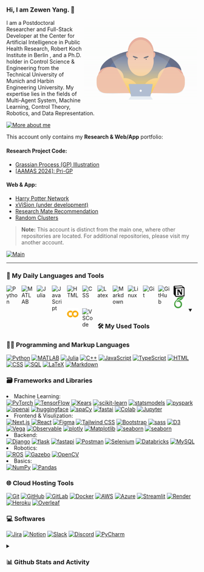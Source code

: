 ### Hi, I am Zewen Yang. 👋

<img align="right" alt="GIF" src="./images/debug.gif" width="300" />
<p>
I am a Postdoctoral Researcher and Full-Stack Developer at the Center for Artificial Intelligence in Public Health Research, Robert Koch Institute in Berlin 
, and a Ph.D. holder in Control Science & Engineering from the Technical University of Munich and Harbin Engineering University.
My expertise lies in the fields of Multi-Agent System, Machine Learning, Control Theory, Robotics, and Data Representation.
</p>

<a href="https://zewen-yang.github.io/"><img alt="More about me" title="Sponsorship Tiers" src="https://custom-icon-badges.demolab.com/badge/-Personal%20Homepage%20&raquo&raquo&raquo -1F222E?style=for-the-badge&logoColor=white&logo=link-external"/></a>

This account only contains my **Research & Web/App** portfolio:

#### Research Project Code:
- [Grassian Process (GP) Illustration](https://github.com/alwinyang91/GPR-illustration)
- [[AAMAS 2024]: Pri-GP](https://github.com/Zewen-Yang/Pri-GP)


#### Web & App:
- [Harry Potter Network](https://zewen-yang.github.io/Harry-Potter-Network/)
- [xViSion (under development)](https://xvision-orcin.vercel.app/)
- [Research Mate Recommendation](https://research-mate.onrender.com/)
- [Random Clusters](https://zewen-yang.github.io/Random-Clusters/)
<!-- - [Interative Dashboard](https://zewen-yang.github.io/Vis-PANDEMICS-Dashboard/)
- [Telco Churn Prediction](https://zewen-yang-churn-prediction-streamlit-streamlit-app-full-g5x4nu.streamlit.app) -->
> 
> **Note:** This account is distinct from the main one, where other repositories are located. For additional repositories, please visit my another account.


<a href="https://github.com/alwinyang91"><img alt="Main" src="https://custom-icon-badges.demolab.com/badge/-Visit My Main%20Account &raquo&raquo&raquo -1F222E?style=for-the-badge&logoColor=white&logo=link-external"/></a>

---
### 🧰 My Daily Languages and Tools
<p>
<img align="left" alt="Python" width="30px" style="padding-right:10px;" src="https://cdn.jsdelivr.net/gh/devicons/devicon/icons/python/python-original.svg" />      
<img align="left" alt="MATLAB" width="30px" style="padding-right:10px;" src="https://cdn.jsdelivr.net/gh/devicons/devicon/icons/matlab/matlab-original.svg" />
<img align="left" alt="Julia" width="30px" style="padding-right:10px;" src="https://cdn.jsdelivr.net/gh/devicons/devicon/icons/julia/julia-original-wordmark.svg" />
<img align="left" alt="JavaScript" width="30px" style="padding-right:10px;" src="https://cdn.jsdelivr.net/gh/devicons/devicon/icons/javascript/javascript-plain.svg" />
<img align="left" alt="HTML" width="30px" style="padding-right:10px;" src="https://cdn.jsdelivr.net/gh/devicons/devicon/icons/html5/html5-original-wordmark.svg" />
<img align="left" alt="CSS" width="30px" style="padding-right:10px;" src="https://cdn.jsdelivr.net/gh/devicons/devicon/icons/css3/css3-original-wordmark.svg" />
<img align="left" alt="Latex" width="30px" style="padding-right:10px;" src="https://cdn.jsdelivr.net/gh/devicons/devicon/icons/latex/latex-original.svg" />
<img align="left" alt="Markdown" width="30px" style="padding-right:10px;" src="https://cdn.jsdelivr.net/gh/devicons/devicon/icons/markdown/markdown-original.svg" />    
<img align="left" alt="Linux" width="30px" style="padding-right:10px;" src="https://cdn.jsdelivr.net/gh/devicons/devicon/icons/linux/linux-original.svg" />
<img align="left" alt="Git" width="30px" style="padding-right:10px;" src="https://cdn.jsdelivr.net/gh/devicons/devicon/icons/git/git-original.svg" />
<img align="left" alt="GitHub" width="30px" style="padding-right:10px;" src="https://cdn.jsdelivr.net/gh/devicons/devicon/icons/github/github-original.svg" />
<img align="left" alt="Notion" width="30px" style="padding-right:10px;" src="./images/notion_logo.svg" />
<img align="left" alt="Overleaf" width="30px" style="padding-right:10px;" src="./images/overleaf_logo.svg" />
<img align="left" alt="Colab" width="30px" style="padding-right:10px;" src="./images/colab_logo.svg" />
<img align="left" alt="VSCode" width="30px" style="padding-right:10px;" src="https://cdn.jsdelivr.net/gh/devicons/devicon/icons/vscode/vscode-original.svg" />
</p>

<br />

#

<details open> 
  <summary><h3>🛠️ My Used Tools</h3></summary>
  <h3>👨‍💻 Programming and Markup Languages</h3>
  <p>
    <a href="#"><img alt="Python" src="https://img.shields.io/badge/Python-14354C.svg?logo=python&logoColor=white"></a>
    <a href="#"><img alt="MATLAB" src="https://custom-icon-badges.demolab.com/badge/MATLAB/Simulink-blue.svg?logo=box&logoSource=feather"></a>
    <a href="#"><img alt="Julia" src="https://custom-icon-badges.demolab.com/badge/julia-9558B2.svg?logo=julia&logoColor=white"></a>
    <!-- <a href="#"><img alt="C" src="https://custom-icon-badges.demolab.com/badge/C-03599C.svg?logo=c-in-hexagon&logoColor=white"></a> -->
    <a href="#"><img alt="C++" src="https://custom-icon-badges.demolab.com/badge/C++-9C033A.svg?logo=cpp2&logoColor=white"></a>
    <a href="#"><img alt="JavaScript" src="https://img.shields.io/badge/JavaScript-F7DF1E.svg?logo=javascript&logoColor=black"></a>
    <a href="#"><img alt="TypeScript" src="https://img.shields.io/badge/TypeScript-3178C6.svg?logo=typescript&logoColor=white"></a>
    <a href="#"><img alt="HTML" src="https://img.shields.io/badge/HTML-E34F26.svg?logo=html5&logoColor=white"></a>
    <a href="#"><img alt="CSS" src="https://img.shields.io/badge/CSS-1572B6.svg?logo=css3&logoColor=white"></a>
    <a href="#"><img alt="SQL" src="https://custom-icon-badges.demolab.com/badge/SQL-025E8C.svg?logo=database&logoColor=white"></a>
    <a href="#"><img alt="LaTeX" src="https://img.shields.io/badge/LaTeX-008080.svg?logo=LaTeX&logoColor=white"></a>
    <a href="#"><img alt="Markdown" src="https://img.shields.io/badge/Markdown-000000.svg?logo=markdown&logoColor=white"></a>
    <!-- <a href="https://github.com/search?q=user%3ADenverCoder1+language%3Ar"><img alt="R" src="https://img.shields.io/badge/R-276DC3.svg?logo=r&logoColor=white"></a> -->
  </p>

  <h3>🗃️ Frameworks and Libraries</h3>

  <p>
    <li>Machine Learning: 
     </br>
     <a href="#"><img alt="PyTorch" src="https://img.shields.io/badge/PyTorch-EE4C2c.svg?logo=PyTorch&logoColor=white"></a>
    <a href="#"><img alt="TensorFlow" src="https://img.shields.io/badge/TensorFlow-FF6F00.svg?logo=TensorFlow&logoColor=white"></a>
    <a href="#"><img alt="Kears" src="https://img.shields.io/badge/Keras-D00000.svg?logo=keras&logoColor=white"></a>
    <a href="#"><img alt="scikit-learn" src="https://img.shields.io/badge/scikit%20learn-8CAAE6.svg?logo=scikit-learn&logoColor=white"></a>
    <a href="#"><img alt="statsmodels" src="https://custom-icon-badges.demolab.com/badge/statsmodels-4934BF.svg?logo=statsmodels-logo&logoColor=white"></a>
    <a href="#"><img alt="pyspark" src="https://img.shields.io/badge/Apache%20Spark-E25A1C.svg?logo=apachespark&logoColor=white"></a>
    <a href="#"><img alt="openai" src="https://img.shields.io/badge/openai-412991.svg?logo=openai&logoColor=white"></a>
    <a href="#"><img alt="huggingface" src="https://img.shields.io/badge/Transformers/Tokenizers-FFD21E.svg?logo=huggingface&logoColor=black"></a>
    <a href="#"><img alt="spaCy" src="https://img.shields.io/badge/spaCy-09A3D5.svg?logo=spacy&logoColor=white"></a>
    <a href="#"><img alt="fastai" src="https://custom-icon-badges.demolab.com/badge/fastai-00A98F.svg?logo=logo_square&logoColor=white"></a>
    <a href="#"><img alt="Colab" src="https://img.shields.io/badge/Colab-F9AB00.svg?logo=googlecolab&logoColor=white"></a>
    <a href="#"><img alt="Jupyter" src="https://img.shields.io/badge/Jupyter-F37626.svg?logo=Jupyter&logoColor=white"></a>
    </li>
    <li>Frontend & Visulization:
    </br>
    <a href="#"><img alt="Next.js" src="https://img.shields.io/badge/Next.js-000000.svg?logo=nextdotjs&logoColor=white"></a>
    <a href="#"><img alt="React" src="https://img.shields.io/badge/React-61DAFB.svg?logo=React&logoColor=black"></a>
    <a href="#"><img alt="Figma" src="https://img.shields.io/badge/Figma-F24E1E.svg?logo=figma&logoColor=white"></a>
    <a href="#"><img alt="Tailwind CSS" src="https://img.shields.io/badge/Tailwind%20CSS-06B6D4.svg?logo=tailwindcss&logoColor=white"></a>
    <a href="#"><img alt="Bootstrap" src="https://img.shields.io/badge/Bootstrap-7952B3.svg?logo=bootstrap&logoColor=white"></a>
    <a href="#"><img alt="sass" src="https://custom-icon-badges.demolab.com/badge/Sass-CC6699.svg?logo=sass&logoColor=white"></a>
    <a href="#"><img alt="D3" src="https://img.shields.io/badge/D3.js-F9A03C.svg?logo=d3.js&logoColor=white"></a>
    <a href="#"><img alt="Vega" src="https://img.shields.io/badge/Vega--Lite/--Altair-2450B2.svg?logo=Vega&logoColor=white"></a>
    <a href="#"><img alt="Observable" src="https://img.shields.io/badge/Observable-353E58.svg?logo=observable&logoColor=white"></a>
    <a href="#"><img alt="plotly" src="https://img.shields.io/badge/Plotly-3F4F75.svg?logo=plotly&logoColor=white"></a>
    <a href="#"><img alt="Matplotlib" src="https://custom-icon-badges.demolab.com/badge/Matplotlib-334455.svg?logo=matplotlib-logo&logoColor=white"></a>
    <a href="#"><img alt="seaborn" src="https://custom-icon-badges.demolab.com/badge/seaborn-2D50A5.svg?logo=seaborn&logoColor=white"></a>
    <a href="#"><img alt="seaborn" src="https://img.shields.io/badge/GeoPandas-139C5A.svg?logo=geopandas&logoColor=white"></a>
    </li>
    <li>Backend:
    </br>
    <a href="#"><img alt="Django" src="https://img.shields.io/badge/Django-092E20.svg?logo=Django&logoColor=white"></a>
    <a href="#"><img alt="flask" src="https://custom-icon-badges.demolab.com/badge/Flask-000000.svg?logo=flask&logoColor=white"></a>
    <a href="#"><img alt="fastapi" src="https://custom-icon-badges.demolab.com/badge/FastAPI-009688.svg?logo=fastapi&logoColor=white"></a>
    <a href="#"><img alt="Postman" src="https://custom-icon-badges.demolab.com/badge/Postman-FF6C37.svg?logo=postman&logoColor=white"></a>
    <a href="#"><img alt="Selenium" src="https://img.shields.io/badge/Selenium-43B02A.svg?logo=selenium&logoColor=white"></a>
    <a href="#"><img alt="Databricks" src="https://img.shields.io/badge/Databricks-FF3621.svg?logo=databricks&logoColor=white"></a>
    <a href="#"><img alt="MySQL" src="https://img.shields.io/badge/MySQL-00f.svg?logo=mysql&logoColor=white"></a>
    </li>
    <li>Robotics:
    </br>
    <a href="#"><img alt="ROS" src="https://img.shields.io/badge/ROS-22314E.svg?logo=ros&logoColor=white"></a>
    <a href="#"><img alt="Gazebo" src="https://custom-icon-badges.demolab.com/badge/Gazebo-FF7800.svg?logo=gazebo_icon&logoColor=white"></a>
    <a href="#"><img alt="OpenCV" src="https://img.shields.io/badge/OpenCV-5C3EE8.svg?logo=opencv&logoColor=white"></a>
    </li>
    <li>Basics:
    </br>
    <a href="#"><img alt="NumPy" src="https://img.shields.io/badge/Numpy-013243.svg?logo=numpy&logoColor=white"></a>
    <a href="#"><img alt="Pandas" src="https://img.shields.io/badge/Pandas-150458.svg?logo=pandas&logoColor=white"></a>
    </li>
  </p>

  <h3>🌐 Cloud Hosting Tools</h3>
  <p>
    <a href="#"><img alt="Git" src="https://img.shields.io/badge/Git-F05033.svg?logo=git&logoColor=white"></a>
    <a href="#"><img alt="GitHub" src="https://img.shields.io/badge/GitHub-181717.svg?logo=github&logoColor=white"></a>
    <a href="#"><img alt="GitLab" src="https://img.shields.io/badge/GitLab-FC6D26.svg?logo=GitLab&logoColor=white"></a>
    <a href="#"><img alt="Docker" src="https://img.shields.io/badge/Docker-2496ED.svg?logo=docker&logoColor=white"></a>
    <a href="#"><img alt="AWS" src="https://img.shields.io/badge/AWS-232F3E.svg?logo=amazon&logoColor=white"></a>
    <a href="#"><img alt="Azure" src="https://custom-icon-badges.demolab.com/badge/Azure-0078D4.svg?logo=azure&logoColor=white"></a>
    <!-- <a href="#"><img alt="Azure" src="https://img.shields.io/badge/Azure-0078D4.svg?logo=microsoft-azure&logoColor=white"></a> -->
    <a href="#"><img alt="Streamlit" src="https://img.shields.io/badge/Streamlit-FF4B4B.svg?logo=Streamlit&logoColor=white"></a>
    <a href="#"><img alt="Render" src="https://img.shields.io/badge/Render-46E3B7.svg?logo=render&logoColor=white"></a>
    <!-- <a href="#"><img alt="Render" src="https://custom-icon-badges.demolab.com/badge/Render-46E3B7.svg?logo=render&logoColor=white"></a> -->
    <a href="#"><img alt="Heroku" src="https://img.shields.io/badge/Heroku-430098.svg?logo=heroku&logoColor=white"></a>
    <!-- <a href="#"><img alt="Heroku" src="https://custom-icon-badges.demolab.com/badge/Heroku-430098.svg?logo=heroku&logoColor=white"></a> -->
    <a href="#"><img alt="Overleaf" src="https://img.shields.io/badge/Overleaf-47A141.svg?logo=overleaf&logoColor=white"></a>
    
  </p>

  <h3>💻 Softwares</h3>
  <p>
    <a href="#"><img alt="Jira" src="https://img.shields.io/badge/Jira-0052CC.svg?logo=jira&logoColor=white"></a>
    <!-- <a href="#"><img alt="Visual Studio Code" src="https://img.shields.io/badge/VS%20Code-0078d7.svg?logo=visual-studio-code&logoColor=white"></a> -->
    <!-- <a href="#"><img alt="PyCharm" src="https://custom-icon-badges.demolab.com/badge/PyCharm-000000.svg?logo=pycharm&logoColor=white"></a> -->
    <a href="#"><img alt="Notion" src="https://img.shields.io/badge/Notion-010101.svg?logo=notion&logoColor=white"></a>
    <a href="#"><img alt="Slack" src="https://img.shields.io/badge/Slack-4A154B.svg?logo=slack&logoColor=white"></a>
    <a href="#"><img alt="Discord" src="https://img.shields.io/badge/-Discord-5865F2.svg?logo=discord&logoColor=white"></a>
    <a href="#"><img alt="PyCharm" src="https://custom-icon-badges.demolab.com/badge/VS Code-white.svg?logo=vs-code&logoColor=black"></a>
  </p>
</details>

<details> 
  <summary><h3>📊 Github Stats and Activity</h3></summary>

  > <b>Note:</b> The stats and activity of this account are metrics only of my public code and do not reflect my overall experience or skill level.

  <h3>🔥 Streak Stats</h3>

  <!-- GitHub Readme Streak Stats - https://github.com/DenverCoder1/github-readme-streak-stats -->
  <p>
    <a href="https://github.com/DenverCoder1/github-readme-streak-stats">
      <img title="🔥 Get streak stats for your profile at git.io/streak-stats" alt="zewen-yang streak" src="https://streak-stats.demolab.com/?user=zewen-yang&theme=monokai-metallian&hide_border=true"/>
    </a>
  </p>

  <h3>💻 GitHub Profile Stats</h3>

  <!-- https://github.com/anuraghazra/github-readme-stats -->

  <a href="https://github.com/anuraghazra/github-readme-stats"><img alt="zewen-yang's Github Stats" src="https://denvercoder1-github-readme-stats.vercel.app/api/?username=alwinyang91&show_icons=true&include_all_commits=true&count_private=true&theme=react&hide_border=true&bg_color=1F222E&title_color=F85D7F&icon_color=F8D866" height="192px"/></a>
  <a href="https://github.com/anuraghazra/github-readme-stats"><img alt="zewen-yang's Top Languages" src="https://denvercoder1-github-readme-stats.vercel.app/api/top-langs/?username=zewen-yang&langs_count=8&layout=compact&theme=react&hide_border=true&bg_color=1F222E&title_color=F85D7F&icon_color=F8D866&hide=Jupyter%20Notebook,Roff" height="192px"/></a>
  <br/>
  
  <!-- https://github.com/ashutosh00710/github-readme-activity-graph -->


  <a href="https://github.com/ashutosh00710/github-readme-activity-graph"><img alt="ZewenYang's Activity Graph" src="https://github-readme-activity-graph.vercel.app/graph/?username=Zewen-Yang&bg_color=1F222E&color=F8D866&line=F85D7F&point=FFFFFF&hide_border=true" /></a>

  <!-- <h3>⚡ Recent GitHub Activity</h3>

  <!-- https://github.com/jamesgeorge007/github-activity-readme -->
  <!--START_SECTION:activity-->

<!-- 1. 🎉 Merged PR [#69](https://github.com/DenverCoder1/professor-vector-discord-bot/pull/69) in [DenverCoder1/professor-vector-discord-bot](https://github.com/DenverCoder1/professor-vector-discord-bot)
1. 🎉 Merged PR [#11](https://github.com/DenverCoder1/play-lichess/pull/11) in [DenverCoder1/play-lichess](https://github.com/DenverCoder1/play-lichess)
2. 💪 Opened PR [#11](https://github.com/DenverCoder1/play-lichess/pull/11) in [DenverCoder1/play-lichess](https://github.com/DenverCoder1/play-lichess)
3. 💪 Opened PR [#9832](https://github.com/python/typeshed/pull/9832) in [python/typeshed](https://github.com/python/typeshed)
4. 🎉 Merged PR [#100](https://github.com/DenverCoder1/table2ascii/pull/100) in [DenverCoder1/table2ascii](https://github.com/DenverCoder1/table2ascii) --> 
<!--END_SECTION:activity-->

</details>


<!--
**Zewen-Yang/Zewen-Yang** is a ✨ _special_ ✨ repository because its `README.md` (this file) appears on your GitHub profile.

Here are some ideas to get you started:

- 🔭 I’m currently working on ...
- 🌱 I’m currently learning ...
- 👯 I’m looking to collaborate on ...
- 🤔 I’m looking for help with ...
- 💬 Ask me about ...
- 📫 How to reach me: ...
- 😄 Pronouns: ...
- ⚡ Fun fact: ...
-->
